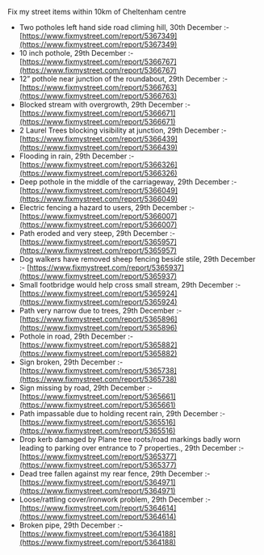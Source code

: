 Fix my street items within 10km of Cheltenham centre

<!-- fix_marker starts -->

- Two potholes left hand side road climing hill, 30th December :- [https://www.fixmystreet.com/report/5367349](https://www.fixmystreet.com/report/5367349)
- 10 inch pothole, 29th December :- [https://www.fixmystreet.com/report/5366767](https://www.fixmystreet.com/report/5366767)
- 12” pothole near junction of the roundabout, 29th December :- [https://www.fixmystreet.com/report/5366763](https://www.fixmystreet.com/report/5366763)
- Blocked stream with overgrowth, 29th December :- [https://www.fixmystreet.com/report/5366671](https://www.fixmystreet.com/report/5366671)
- 2 Laurel Trees blocking visibility at junction, 29th December :- [https://www.fixmystreet.com/report/5366439](https://www.fixmystreet.com/report/5366439)
- Flooding in rain, 29th December :- [https://www.fixmystreet.com/report/5366326](https://www.fixmystreet.com/report/5366326)
- Deep pothole in the middle of the carriageway, 29th December :- [https://www.fixmystreet.com/report/5366049](https://www.fixmystreet.com/report/5366049)
- Electric fencing a hazard to users, 29th December :- [https://www.fixmystreet.com/report/5366007](https://www.fixmystreet.com/report/5366007)
- Path eroded and very steep, 29th December :- [https://www.fixmystreet.com/report/5365957](https://www.fixmystreet.com/report/5365957)
- Dog walkers have removed sheep fencing beside stile, 29th December :- [https://www.fixmystreet.com/report/5365937](https://www.fixmystreet.com/report/5365937)
- Small footbridge would help cross small stream, 29th December :- [https://www.fixmystreet.com/report/5365924](https://www.fixmystreet.com/report/5365924)
- Path very narrow due to trees, 29th December :- [https://www.fixmystreet.com/report/5365896](https://www.fixmystreet.com/report/5365896)
- Pothole in road, 29th December :- [https://www.fixmystreet.com/report/5365882](https://www.fixmystreet.com/report/5365882)
- Sign broken, 29th December :- [https://www.fixmystreet.com/report/5365738](https://www.fixmystreet.com/report/5365738)
- Sign missing by road, 29th December :- [https://www.fixmystreet.com/report/5365661](https://www.fixmystreet.com/report/5365661)
- Path impassable due to holding recent rain, 29th December :- [https://www.fixmystreet.com/report/5365516](https://www.fixmystreet.com/report/5365516)
- Drop kerb damaged by Plane tree roots/road markings badly worn leading to parking over entrance to 7 properties., 29th December :- [https://www.fixmystreet.com/report/5365377](https://www.fixmystreet.com/report/5365377)
- Dead tree fallen against my rear fence, 29th December :- [https://www.fixmystreet.com/report/5364971](https://www.fixmystreet.com/report/5364971)
- Loose/rattling cover/ironwork problem, 29th December :- [https://www.fixmystreet.com/report/5364614](https://www.fixmystreet.com/report/5364614)
- Broken pipe, 29th December :- [https://www.fixmystreet.com/report/5364188](https://www.fixmystreet.com/report/5364188)

<!-- fix_marker ends -->